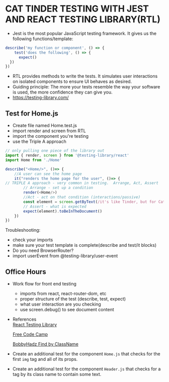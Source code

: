 

# CAT TINDER TESTING WITH JEST AND REACT TESTING LIBRARY(RTL)

- Jest is the most popular JavaScript testing framework.  It gives us the following functions/template:
```javascript
describe('my function or component', () => {
    test('does the following', () => {
      expect()
  })
})
```
- RTL provides methods to write the tests. It simulates user interactions on isolated components to ensure UI behaves as desired.
- Guiding principle: The more your tests resemble the way your software is used, the more confidence they can give you.
- https://testing-library.com/


## Test for Home.js
- Create file named Home.test.js
- import render and screen from RTL
- import the component you're testing
- use the Triple A approach

```javascript
// only pulling one piece of the library out
import { render, screen } from '@testing-library/react'
import Home from './Home'

describe("<Home/>", ()=> {
    //A user can see the home page
    it("renders the home page for the user", ()=> {
// TRIPLE A approach - very common in testing.  Arrange, Act, Assert
        // Arrange - set up a condition
        render(<Home/>)
        //Act - act on that condition (interactions/passive)
        const element = screen.getByText(/it's like Tinder, but for Cats!/i)  <--- regex(not required)
        // Assert - what is expected
        expect(element).toBeInTheDocument()
    })
})
```

Troubleshooting:

- check your imports
- make sure your test template is complete(describe and test/it blocks)
- Do you need BrowserRouter?
- import userEvent from @testing-library/user-event

## Office Hours

- Work flow for front end testing
    - imports from react, react-router-dom, etc
    - proper structure of the test (describe, test, expect)
    - what user interaction are you checking
    - use screen.debug() to see document content

- References  
    [React Testing Library](https://testing-library.com/docs/queries/byrole/) 

    [Free Code Camp](https://www.freecodecamp.org/news/react-testing-library-tutorial-javascript-example-code/)

    [BobbyHadz Find by ClassName](https://bobbyhadz.com/blog/react-testing-library-find-by-classname)

- Create an additional test for the component `Home.js` that checks for the first `img` tag and all of its props.

- Create an additional test for the component `Header.js` that checks for a tag by its class name to contain some text.

